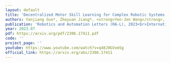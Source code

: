 ```yaml
---
layout: default
title: 'Decentralized Motor Skill Learning for Complex Robotic Systems'
authors: Yanjiang Guo*, Zheyuan Jiang*, <strong>Yen-Jen Wang</strong>, Jingyue Gao, Jianyu Chen
publication: 'Robotics and Automation Letters (RA-L), 2023<br>International Conference on Robotics and Automation (ICRA), 2024'
year: 2023.07
pdf: https://arxiv.org/pdf/2306.17411.pdf
code: ''
project_page: ''
youtube: https://www.youtube.com/watch?v=q48J0GVxmSg
official_link: https://arxiv.org/abs/2306.17411
---
```

